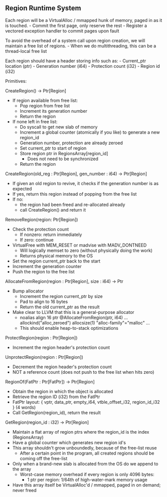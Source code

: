 ## Region Runtime System

Each region will be a VirtualAlloc / mmapped hunk of memory, paged in as it is touched.
	- Commit the first page, only reserve the rest
	- Register a vectored exception handler to commit pages upon fault

To avoid the overhead of a system call upon region creation, we will maintain a free list of regions.
	- When we do multithreading, this can be a thread-local free list

Each region should have a header storing info such as:
	- Current_ptr location (ptr)
	- Generation number (i64)
	- Protection count (i32)
	- Region id (i32)

Primitives:

CreateRegion() -> Ptr[Region]

- If region available from free list:
	- Pop region from free list
	- Increment its generation number
	- Return the region
- If none left in free list:
	- Do syscall to get new slab of memory
	- Increment a global counter (atomically if you like) to generate a new region_id
	- Generation number, protection are already zeroed
	- Set current_ptr to start of region
	- Store region ptr in RegionsArray[region_id]
		- Does not need to be synchronized
	- Return the region

CreateRegion(old_reg : Ptr[Region], gen_number : i64) -> Ptr[Region]

- If given an old region to revive, it checks if the generation number is as expected
- If yes, return this region instead of popping from the free list
- If no:
	- the region had been freed and re-allocated already
	- call CreateRegion() and return it

RemoveRegion(region: Ptr[Region])

- Check the protection count
	- If nonzero: return immediately
	- If zero: continue
- VirtualFree with MEM_RESET or madvise with MADV_DONTNEED
	- Will logically memset to zero (without physically doing the work)
	- Returns physical memory to the OS
- Set the region current_ptr back to the start
- Increment the generation counter
- Push the region to the free list

AllocateFromRegion(region : Ptr[Region], size : i64) -> Ptr

- Bump allocator
	- Increment the region current_ptr by size
	- Pad to align to 16 bytes
	- Return the old current_ptr as the result
- Make clear to LLVM that this is a general-purpose allocator
	- noalias align 16 ptr @AllocateFromRegion(ptr, i64) ... allockind("alloc,zeroed") allocsize(1) "alloc-family"="malloc" ...
	- This should enable heap-to-stack optimizations

ProtectRegion(region : Ptr[Region])

- Increment the region header's protection count

UnprotectRegion(region : Ptr[Region])

- Decrement the region header's protection count
- NOT a reference count (does not push to the free list when hits zero)

RegionOf(FatPtr : Ptr[FatPtr]) -> Ptr[Region]

- Obtain the region in which the object is allocated
- Retrieve the region ID (i32) from the FatPtr
- FatPtr layout: { vptr, data_ptr, empty_i64, vtble_offset_i32, region_id_i32 } (4 words)
- Call GetRegion(region_id), return the result

GetRegion(region_id : i32) -> Ptr[Region]

- Maintain a flat array of region ptrs where the region_id is the index (RegionsArray)
- Have a global counter which generates new region id's
- This array shouldn't grow unboundedly, because of the free-list reuse
	- After a certain point in the program, all created regions should be coming off the free-list
- Only when a brand-new slab is allocated from the OS do we append to the array
	- Worst-case memory overhead if every region is only 4096 bytes:
		- 1 ptr per region: 1/64th of high-water-mark memory usage
- Have this array itself be VirtualAlloc'd / mmapped, paged in on demand; never freed